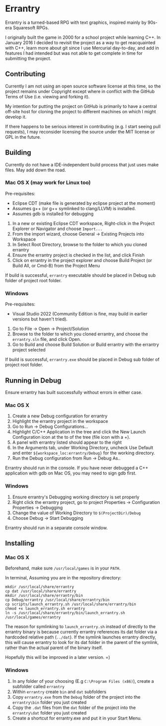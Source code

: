# Errantry

Errantry is a turned-based RPG with text graphics, inspired mainly by 90s-era Squaresoft RPGs. 

I originally built the game in 2000 for a school project while learning C++. In January 2016 I decided to revisit the project as a way to get reacquainted with C++, learn more about git since I use Mercurial day-to-day, and add in features I had intended but was not able to get complete in time for submitting the project.

## Contributing

Currently I am not using an open source software license at this time, so the project remains under Copyright except where in conflict with the GitHub Terms of Use (i.e. viewing and forking it).

My intention for putting the project on GitHub is primarily to have a central off-site host for cloning the project to different machines on which I might develop it.

If there happens to be serious interest in contributing (e.g. I start seeing pull requests), I may reconsider licensing the source under the MIT license or GPL in the future.

## Building

Currently do not have a IDE-independent build process that just uses make files. May add down the road.

### Mac OS X (may work for Linux too)

Pre-requisites:
- Eclipse CDT (make file is generated by eclipse project at the moment)
- Assumes g++ (or g++ symlinked to clang/LLVM) is installed.
- Assumes gdb is installed for debugging

1. In a new or existing Eclipse CDT workspace, Right-click in the Project Explorer or Navigator and choose `Import...`
2. From the import wizard, choose General -> Existing Projects into Workspace
3. In Select Root Directory, browse to the folder to which you cloned errantry
4. Ensure the errantry project is checked in the list, and click Finish
5. Click on errantry in the project explorer and choose Build Project (or Build All, or Cmd-B) from the Project Menu

If build is successful, `errantry` executable should be placed in Debug sub folder of project root folder.

### Windows

Pre-requisites:
- Visual Studio 2022 (Community Edition is fine, may build in earlier versions but haven't tried).

1. Go to File -> Open -> Project/Solution
2. Browse to the folder to which you cloned errantry, and choose the `errantry.sln` file, and click Open.
3. Go to Build and choose Build Solution or Build errantry with the errantry project selected

If build is successful, `errantry.exe` should be placed in Debug sub folder of project root folder.

## Running in Debug

Ensure errantry has built successfully without errors in either case.

### Mac OS X

1. Create a new Debug configuration for errantry
 1. Highlight the errantry project in the workspace
 2. Go to Run -> Debug Configurations...
 3. Highlight C/C++ Application in the tree and click the New Launch Configuration icon at the to of the tree (file icon with a +).
 4. A panel with errantry listed should appear to the right 
 5. In the Arguments tab, under Working Directory, uncheck Use Default and enter `${workspace_loc:errantry/Debug}` for the working directory.
2. Run the Debug configuration from Run -> Debug As..

Errantry should run in the console.  If you have never debugged a C++ application with gdb on Mac OS, you may need to sign gdb first.

### Windows

1. Ensure errantry's Debugging working directory is set properly
 1. Right click the errantry project, go to project Properties -> Configuration Properties -> Debugging
 2. Change the value of Working Directory to `$(ProjectDir)/Debug`
2. Choose Debug -> Start Debugging

Errantry should run in a separate console window.

## Installing 

### Mac OS X

Beforehand, make sure `/usr/local/games` is in your `PATH`.

In terminal, Assuming you are in the repository directory:
```
mkdir /usr/local/share/errantry
cp dat /usr/local/share/errantry
mkdir /usr/local/share/errantry/bin
cp Debug/errantry /usr/local/share/errantry/bin
cp scripts/launch_errantry.sh /usr/local/share/errantry/bin
chmod +x launch_errantry.sh errantry
ln -s /usr/local/share/errantry/bin/launch_errantry.sh /usr/local/games/errantry
```

The reason for symlinking to `launch_errantry.sh` instead of directly to the errantry binary is because currently errantry references its dat folder via a hardcoded relative path (`../dat`).  If the symlink launches errantry directly, this will cause errantry to look for its dat folder in the parent of the symlink, rather than the actual parent of the binary itself.

Hopefully this will be improved in a later version. =)

### Windows

1. In any folder of your choosing (E.g `C:\Program Files (x86)`), create a subfolder called `errantry`
2. Within `errantry` create `bin` and `dat` subfolders
3. Copy `errantry.exe` from the `Debug` folder of the project into the `errantry\bin` folder you just created
4. Copy the `.dat` files from the `dat` folder of the project into the `errantry\dat` folder you just created
5. Create a shortcut for errantry.exe and put it in your Start Menu.

